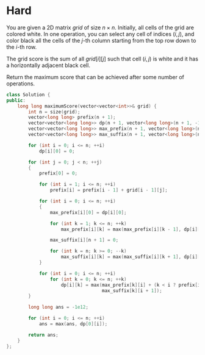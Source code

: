 # Hard

You are given a 2D matrix $grid$ of size $n \times n$. Initially, all cells of the grid are colored white. In one operation, you can select any cell of indices $(i, j)$, and color black all the cells of the $j$-th column starting from the top row down to the $i$-th row.

The grid score is the sum of all $grid[i][j]$ such that cell $(i, j)$ is white and it has a horizontally adjacent black cell.

Return the maximum score that can be achieved after some number of operations.

```cpp
class Solution {
public:
    long long maximumScore(vector<vector<int>>& grid) {
        int n = size(grid);
        vector<long long> prefix(n + 1);
        vector<vector<long long>> dp(n + 1, vector<long long>(n + 1, -1e12));
        vector<vector<long long>> max_prefix(n + 1, vector<long long>(n + 1, -1e12));
        vector<vector<long long>> max_suffix(n + 1, vector<long long>(n + 2, -1e12));

        for (int i = 0; i <= n; ++i)
            dp[i][0] = 0;

        for (int j = 0; j < n; ++j)
        {
            prefix[0] = 0;

            for (int i = 1; i <= n; ++i)
                prefix[i] = prefix[i - 1] + grid[i - 1][j];

            for (int i = 0; i <= n; ++i)
            {
                max_prefix[i][0] = dp[i][0];

                for (int k = 1; k <= n; ++k)
                    max_prefix[i][k] = max(max_prefix[i][k - 1], dp[i][k]);

                max_suffix[i][n + 1] = 0;

                for (int k = n; k >= 0; --k)
                    max_suffix[i][k] = max(max_suffix[i][k + 1], dp[i][k] + (i < k ? prefix[k] - prefix[i] : 0));
            }

            for (int i = 0; i <= n; ++i)
                for (int k = 0; k <= n; ++k)
                    dp[i][k] = max(max_prefix[k][i] + (k < i ? prefix[i] - prefix[k] : 0), 
                                   max_suffix[k][i + 1]);
        }

        long long ans = -1e12;

        for (int i = 0; i <= n; ++i)
            ans = max(ans, dp[0][i]);

        return ans;
    }
};
```
